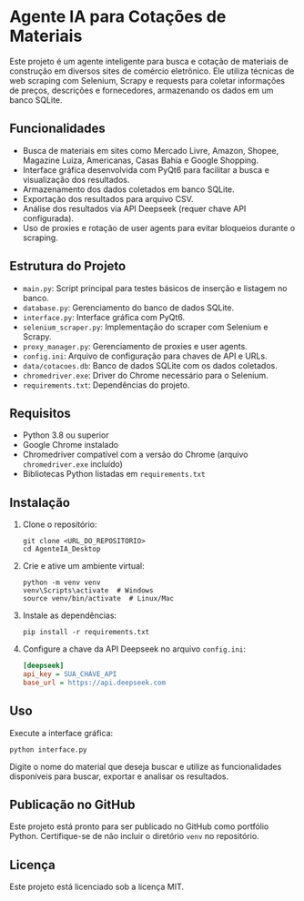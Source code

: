 # Agente IA para Cotações de Materiais

Este projeto é um agente inteligente para busca e cotação de materiais de construção em diversos sites de comércio eletrônico. Ele utiliza técnicas de web scraping com Selenium, Scrapy e requests para coletar informações de preços, descrições e fornecedores, armazenando os dados em um banco SQLite.

## Funcionalidades

- Busca de materiais em sites como Mercado Livre, Amazon, Shopee, Magazine Luiza, Americanas, Casas Bahia e Google Shopping.
- Interface gráfica desenvolvida com PyQt6 para facilitar a busca e visualização dos resultados.
- Armazenamento dos dados coletados em banco SQLite.
- Exportação dos resultados para arquivo CSV.
- Análise dos resultados via API Deepseek (requer chave API configurada).
- Uso de proxies e rotação de user agents para evitar bloqueios durante o scraping.

## Estrutura do Projeto

- `main.py`: Script principal para testes básicos de inserção e listagem no banco.
- `database.py`: Gerenciamento do banco de dados SQLite.
- `interface.py`: Interface gráfica com PyQt6.
- `selenium_scraper.py`: Implementação do scraper com Selenium e Scrapy.
- `proxy_manager.py`: Gerenciamento de proxies e user agents.
- `config.ini`: Arquivo de configuração para chaves de API e URLs.
- `data/cotacoes.db`: Banco de dados SQLite com os dados coletados.
- `chromedriver.exe`: Driver do Chrome necessário para o Selenium.
- `requirements.txt`: Dependências do projeto.

## Requisitos

- Python 3.8 ou superior
- Google Chrome instalado
- Chromedriver compatível com a versão do Chrome (arquivo `chromedriver.exe` incluído)
- Bibliotecas Python listadas em `requirements.txt`

## Instalação

1. Clone o repositório:
   ```
   git clone <URL_DO_REPOSITORIO>
   cd AgenteIA_Desktop
   ```

2. Crie e ative um ambiente virtual:
   ```
   python -m venv venv
   venv\Scripts\activate  # Windows
   source venv/bin/activate  # Linux/Mac
   ```

3. Instale as dependências:
   ```
   pip install -r requirements.txt
   ```

4. Configure a chave da API Deepseek no arquivo `config.ini`:
   ```ini
   [deepseek]
   api_key = SUA_CHAVE_API
   base_url = https://api.deepseek.com
   ```

## Uso

Execute a interface gráfica:
```
python interface.py
```

Digite o nome do material que deseja buscar e utilize as funcionalidades disponíveis para buscar, exportar e analisar os resultados.

## Publicação no GitHub

Este projeto está pronto para ser publicado no GitHub como portfólio Python. Certifique-se de não incluir o diretório `venv` no repositório.

## Licença

Este projeto está licenciado sob a licença MIT.
